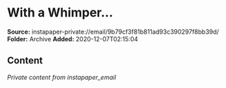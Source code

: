 # With a Whimper...

**Source:** instapaper-private://email/9b79cf3f81b811ad93c390297f8bb39d/
**Folder:** Archive
**Added:** 2020-12-07T02:15:04




## Content
*Private content from instapaper_email*
